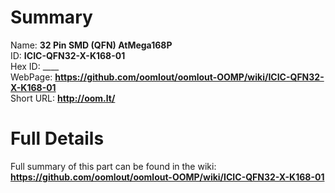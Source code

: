 
Summary
=================
  
Name: __32 Pin SMD (QFN) AtMega168P__    
ID: __ICIC-QFN32-X-K168-01__   
Hex ID: ____   
WebPage: __https://github.com/oomlout/oomlout-OOMP/wiki/ICIC-QFN32-X-K168-01__   
Short URL: __http://oom.lt/__   

Full Details
==========================
Full summary of this part can be found in the wiki:   
__https://github.com/oomlout/oomlout-OOMP/wiki/ICIC-QFN32-X-K168-01__    

